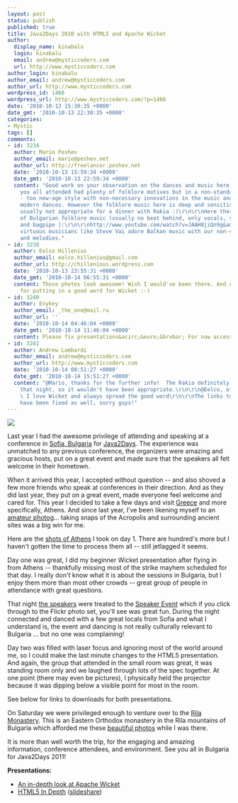 ```yaml
---
layout: post
status: publish
published: true
title: Java2Days 2010 with HTML5 and Apache Wicket
author:
  display_name: kinabalu
  login: kinabalu
  email: andrew@mysticcoders.com
  url: http://www.mysticcoders.com
author_login: kinabalu
author_email: andrew@mysticcoders.com
author_url: http://www.mysticcoders.com
wordpress_id: 1466
wordpress_url: http://www.mysticcoders.com/?p=1466
date: '2010-10-13 15:30:35 +0000'
date_gmt: '2010-10-13 22:30:35 +0000'
categories:
- Mystic
tags: []
comments:
- id: 3234
  author: Mario Peshev
  author_email: mario@peshev.net
  author_url: http://freelancer.peshev.net
  date: '2010-10-13 15:59:34 +0000'
  date_gmt: '2010-10-13 22:59:34 +0000'
  content: "Good work on your observation on the dances and music here :) The event
    you all attended had plenty of folklore motives but in a non-standard environment
    - too new-age style with non-necessary innovations in the music and definitely
    modern dances. However the folklore music here is deep and sensitive and it's
    usually not appropriate for a dinner with Rakia :)\r\n\r\nHere there is a sample
    of Bulgarian folklore music (usually no beat behind, only vocals, strings/flue
    and bagpipe ):\r\n\r\nhttp://www.youtube.com/watch?v=JAAH8jiQn9g&amp;feature=related\r\n\r\nEven
    virtuous musicians like Steve Vai adore Balkan music with our non-standard rhythms
    and melodies."
- id: 3238
  author: Eelco Hillenius
  author_email: eelco.hillenius@gmail.com
  author_url: http://chillenious.wordpress.com
  date: '2010-10-13 23:55:31 +0000'
  date_gmt: '2010-10-14 06:55:31 +0000'
  content: Those photos look awesome! Wish I would've been there. And of course thanks
    for putting in a good word for Wicket :-)
- id: 3240
  author: Enykey
  author_email: _the_one@mail.ru
  author_url: ''
  date: '2010-10-14 04:46:04 +0000'
  date_gmt: '2010-10-14 11:46:04 +0000'
  content: Please fix presentations&acirc;&euro;&brvbar; For now access denied&acirc;&euro;&brvbar;
- id: 3241
  author: Andrew Lombardi
  author_email: andrew@mysticcoders.com
  author_url: http://www.mysticcoders.com
  date: '2010-10-14 08:51:27 +0000'
  date_gmt: '2010-10-14 15:51:27 +0000'
  content: "@Mario, thanks for the further info!  The Rakia definitely was flowing
    that night, so it wouldn't have been appropriate.\r\n\r\n@Eelco, of course man!
    \ I love Wicket and always spread the good word\r\n\r\nThe links to the presentations
    have been fixed as well, sorry guys!"
---
```

<img src="http://www.mysticcoders.com/wp-content/uploads/2010/10/IMG_9014-e1287008742787.jpg" border="0" />

Last year I had the awesome privilege of attending and speaking at a conference in <a href="http://en.wikipedia.org/wiki/Sofia" target="_blank">Sofia, Bulgaria</a> for <a href="http://www.java2days.com" target="_blank">Java2Days</a>.  The experience was unmatched to any previous conference, the organizers were amazing and gracious hosts, put on a great event and made sure that the speakers all felt welcome in their hometown.

When it arrived this year, I accepted without question -- and also shoved a few more friends who speak at conferences in their direction.  And as they did last year, they put on a great event, made everyone feel welcome and cared for.  This year I decided to take a few days and visit <a href="http://en.wikipedia.org/wiki/Greece" target="_blank">Greece</a> and more specifically, Athens.  And since last year, I've been likening myself to an <a href="http://www.flickr.com/photos/kinabalu" target="_blank">amateur photog</a>... taking snaps of the Acropolis and surrounding ancient sites was a big win for me.

Here are the <a href="http://bit.ly/dBi6sL" target="_blank">shots of Athens</a> I took on day 1.  There are hundred's more but I haven't gotten the time to process them all -- still jetlagged it seems.

Day one was great, I did my beginner Wicket presentation after flying in from Athens -- thankfully missing most of the strike mayhem scheduled for that day.  I really don't know what it is about the sessions in Bulgaria, but I enjoy them more than most other crowds -- great group of people in attendance with great questions.

That night <a href="http://bit.ly/bomrIO" target="_blank">the speakers</a> were treated to the <a href="http://bit.ly/9wZhJ9" target="_blank">Speaker Event</a> which if you click through to the Flickr photo set, you'll see was great fun.  During the night connected and danced with a few great locals from Sofia and what I understand is, the event and dancing is not really culturally relevant to Bulgaria ...  but no one was complaining!

Day two was filled with laser focus and ignoring most of the world around me, so I could make the last minute changes to the HTML5 presentation.  And again, the group that attended in the small room was great, it was standing room only and we laughed through lots of the spec together.  At one point (there may even be pictures), I physically held the projector because it was dipping below a visible point for most in the room.

See below for links to downloads for both presentations.

On Saturday we were privileged enough to venture over to the <a href="http://en.wikipedia.org/wiki/Rila_Monastery" target="_blank">Rila Monastery</a>.  This is an Eastern Orthodox monastery in the Rila mountains of Bulgaria which afforded me these <a href="http://bit.ly/8XH2GZ" target="_blank">beautiful photos</a> while I was there.

It is more than well worth the trip, for the engaging and amazing information, conference attendees, and environment.  See you all in Bulgaria for Java2Days 2011!

<strong>Presentations:</strong>

<ul>
<li><a href="http://mysticweb-bucket.s3.amazonaws.com/presentations/java2days_2010/An%20in%20depth%20look%20at%20Apache%20Wicket%20-%20java2days.pdf">An in-depth look at Apache Wicket</a></li>
<li><a href="http://mysticweb-bucket.s3.amazonaws.com/presentations/java2days_2010/In%20depth%20with%20HTML5%20java2days%202010.pdf">HTML5 In Depth</a> (<a href="http://www.slideshare.net/kinabalu/in-depth-with-html5-java2days-2010" target="_blank">slideshare</a>)</li><br />
</ul>

